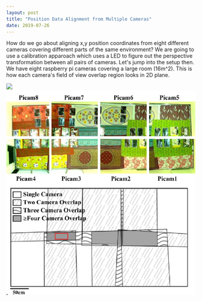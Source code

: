 ```yaml
---
layout: post
title: "Position Data Alignment from Multiple Cameras"
date: 2019-07-26
---
```


How do we go about aligning x,y position coordinates from eight different cameras covering different parts of the same environment? We are going to use a
calibration apparoach which uses a LED to figure out the perspective transformation between all pairs of cameras. Let's jump into the setup then. We have eight 
raspberry pi cameras covering a large room (16m^2). This is how each camera's field of view overlap region looks in 2D plane.

<img src="/CameraFOV.png" /> ![]( CameraFOV.png)

